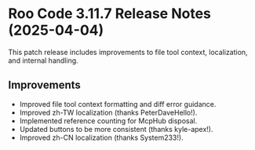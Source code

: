 # Roo Code 3.11.7 Release Notes (2025-04-04)

This patch release includes improvements to file tool context, localization, and internal handling.

## Improvements

*   Improved file tool context formatting and diff error guidance.
*   Improved zh-TW localization (thanks PeterDaveHello!).
*   Implemented reference counting for McpHub disposal.
*   Updated buttons to be more consistent (thanks kyle-apex!).
*   Improved zh-CN localization (thanks System233!).